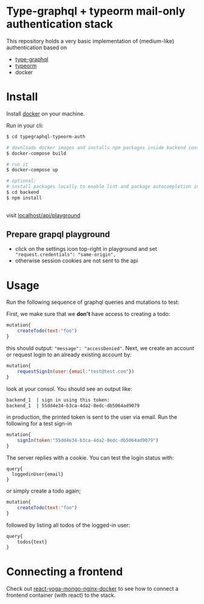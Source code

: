 # Type-graphql + typeorm mail-only authentication stack

This repository holds a very basic implementation of (medium-like) authentication based on 
* [type-graphql](https://github.com/19majkel94/type-graphql)
* [typeorm](https://github.com/typeorm/typeorm)
* docker

# Install
Install [docker](https://www.docker.com/) on your machine.

Run in your cli:
```bash
$ cd typegraphql-typeorm-auth

# downloads docker images and installs npm packages inside backend container
$ docker-compose build 

# run it
$ docker-compose up    

# optional:
# install packages locally to enable lint and package autocompletion in vs code
$ cd backend 
$ npm install   
           
```

visit [localhost/api/playground](http://localhost/api/playground)

## Prepare grapql playground
* click on the settings icon top-right in playground and set ``` "request.credentials": "same-origin",```
* otherwise session cookies are not sent to the api

# Usage
Run the following sequence of graphql queries and mutations to test:

First, we make sure that we **don't** have access to creating a todo:
```javascript
mutation{
    createTodo(text:"foo")
}
```
this should output: `"message": "accessDenied"`. Next, we create an account or request login to an already existing account by:
 
```javascript
mutation{
    requestSignIn(user:{email:"test@test.com"})
}
```
look at your consol. You should see an output like:
```bash
backend_1  | sign in using this token:
backend_1  | 55dd4e34-b3ca-4da2-8edc-db5064ad9079
```
in production, the printed token is sent to the user via email. Run the following for a test sign-in

```javascript
mutation{
    signIn(token:"55dd4e34-b3ca-4da2-8edc-db5064ad9079")
}
```
The server replies with a cookie. You can test the login status with:
```
query{
  loggedinUser{email}
}
```
or simply create a todo again;
```javascript
mutation{
    createTodo(text:"foo")
}
```
followed by listing all todos of the logged-in user:
```javascript
query{
    todos{text}
}
```
# Connecting a frontend
Check out [react-yoga-mongo-nginx-docker](https://github.com/breytex/react-yoga-mongo-nginx-docker) to see how to connect a frontend container (with react) to the stack.